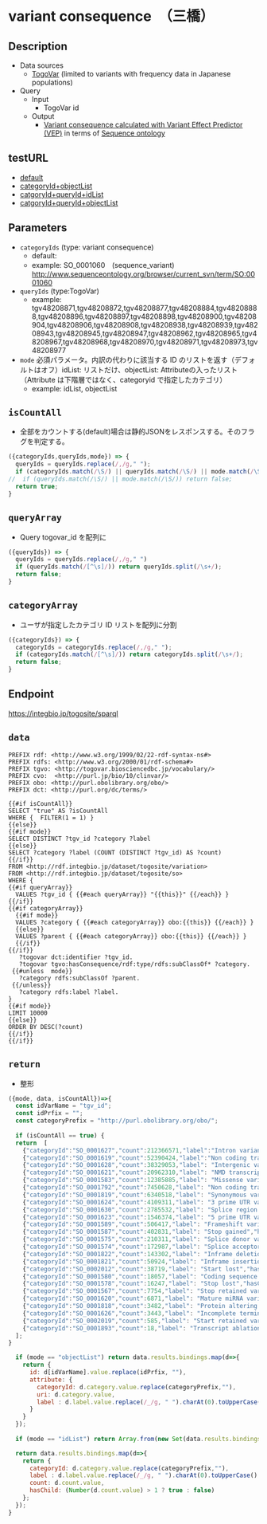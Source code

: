 # variant consequence　（三橋）

## Description

- Data sources
    -  [TogoVar](https://togovar.biosciencedbc.jp/?) (limited to variants with frequency data in Japanese populations)
- Query
    -  Input
        - TogoVar id
    - Output
        -  [Variant consequence calculated with Variant Effect Predictor (VEP)](https://asia.ensembl.org/info/genome/variation/prediction/predicted_data.html#consequences) in terms of [Sequence ontology](http://www.sequenceontology.org/)

## testURL
  - [default](https://integbio.jp/togosite/sparqlist/api/variant_consequence?categoryIds=SO_0001060&queryIds=&mode=)
  - [categoryId+objectList](https://integbio.jp/togosite/sparqlist/api/variant_consequence?categoryIds=SO_0001060&queryIds=&mode=objectList)
  - [catgoryId+queryId+idList](https://integbio.jp/togosite/sparqlist/api/variant_consequence?categoryIds=SO_0001060&queryIds=tgv48208871%2Ctgv48208872%2Ctgv48208877&mode=idList)
  - [catgoryId+queryId+objectList](https://integbio.jp/togosite/sparqlist/api/variant_consequence?categoryIds=SO_0001060&queryIds=tgv48208871%2Ctgv48208872%2Ctgv48208877&mode=objectList)

## Parameters

* `categoryIds` (type: variant consequence)
  * default: 
  * example: SO_0001060　(sequence_variant)  http://www.sequenceontology.org/browser/current_svn/term/SO:0001060
* `queryIds` (type:TogoVar)
  * example: tgv48208871,tgv48208872,tgv48208877,tgv48208884,tgv48208888,tgv48208896,tgv48208897,tgv48208898,tgv48208900,tgv48208904,tgv48208906,tgv48208908,tgv48208938,tgv48208939,tgv48208943,tgv48208945,tgv48208947,tgv48208962,tgv48208965,tgv48208967,tgv48208968,tgv48208970,tgv48208971,tgv48208973,tgv48208977
* `mode` 必須パラメータ。内訳の代わりに該当する ID のリストを返す（デフォルトはオフ）idList: リストだけ、objectList: Attributeの入ったリスト（Attribute は下階層ではなく、categoryid で指定したカテゴリ）
  * example: idList, objectList

## `isCountAll`
- 全部をカウントする(default)場合は静的JSONをレスポンスする。そのフラグを判定する。

```javascript
({categoryIds,queryIds,mode}) => {
  queryIds = queryIds.replace(/,/g," ");
  if (categoryIds.match(/\S/) || queryIds.match(/\S/) || mode.match(/\S/)) return false;
//  if (queryIds.match(/\S/) || mode.match(/\S/)) return false;
  return true;
}
```

## `queryArray`
- Query togovar_id を配列に
```javascript
({queryIds}) => {
  queryIds = queryIds.replace(/,/g," ")
  if (queryIds.match(/[^\s]/)) return queryIds.split(/\s+/);
  return false;
}
```

## `categoryArray`
- ユーザが指定したカテゴリ ID リストを配列に分割

```javascript
({categoryIds}) => {
  categoryIds = categoryIds.replace(/,/g," ");
  if (categoryIds.match(/[^\s]/)) return categoryIds.split(/\s+/);
  return false;
}
```

## Endpoint

https://integbio.jp/togosite/sparql

## `data`
```sparql
PREFIX rdf: <http://www.w3.org/1999/02/22-rdf-syntax-ns#>
PREFIX rdfs: <http://www.w3.org/2000/01/rdf-schema#>
PREFIX tgvo: <http://togovar.biosciencedbc.jp/vocabulary/>
PREFIX cvo:  <http://purl.jp/bio/10/clinvar/>
PREFIX obo: <http://purl.obolibrary.org/obo/>
PREFIX dct: <http://purl.org/dc/terms/>

{{#if isCountAll}}
SELECT "true" AS ?isCountAll
WHERE {  FILTER(1 = 1) }
{{else}}
{{#if mode}}
SELECT DISTINCT ?tgv_id ?category ?label
{{else}}
SELECT ?category ?label (COUNT (DISTINCT ?tgv_id) AS ?count) 
{{/if}}
FROM <http://rdf.integbio.jp/dataset/togosite/variation>
FROM <http://rdf.integbio.jp/dataset/togosite/so>
WHERE {  
{{#if queryArray}}
  VALUES ?tgv_id { {{#each queryArray}} "{{this}}" {{/each}} }
{{/if}}
{{#if categoryArray}}
  {{#if mode}}
  VALUES ?category { {{#each categoryArray}} obo:{{this}} {{/each}} }     
  {{else}}
  VALUES ?parent { {{#each categoryArray}} obo:{{this}} {{/each}} }
  {{/if}} 
{{/if}}
   ?togovar dct:identifier ?tgv_id.
   ?togovar tgvo:hasConsequence/rdf:type/rdfs:subClassOf* ?category.
 {{#unless  mode}}
   ?category rdfs:subClassOf ?parent.
 {{/unless}}
   ?category rdfs:label ?label.
}
{{#if mode}}
LIMIT 10000
{{else}}  
ORDER BY DESC(?count)
{{/if}}
{{/if}}
```

## `return`
- 整形
```javascript
({mode, data, isCountAll})=>{
  const idVarName = "tgv_id";
  const idPrfix = "";
  const categoryPrefix = "http://purl.obolibrary.org/obo/";
  
  if (isCountAll == true) {
  return  [
    {"categoryId":"SO_0001627","count":212366571,"label":"Intron variant","hasChild":false},
    {"categoryId":"SO_0001619","count":52390424,"label":"Non coding transcript variant","hasChild":false},
    {"categoryId":"SO_0001628","count":38329053,"label": "Intergenic variant","hasChild":false},
    {"categoryId":"SO_0001621","count":20962310,"label": "NMD transcript variant","hasChild":false},
    {"categoryId":"SO_0001583","count":12385885,"label": "Missense variant","hasChild":false},
    {"categoryId":"SO_0001792","count":7450628,"label": "Non coding transcript exon variant","hasChild":false},
    {"categoryId":"SO_0001819","count":6340518,"label": "Synonymous variant","hasChild":false},
    {"categoryId":"SO_0001624","count":4109311,"label": "3 prime UTR variant","hasChild":false},
    {"categoryId":"SO_0001630","count":2785532,"label": "Splice region variant","hasChild":false},
    {"categoryId":"SO_0001623","count":1546374,"label": "5 prime UTR variant","hasChild":false},
    {"categoryId":"SO_0001589","count":506417,"label": "Frameshift variant","hasChild":false},
    {"categoryId":"SO_0001587","count":402831,"label": "Stop gained","hasChild":false},
    {"categoryId":"SO_0001575","count":210311,"label": "Splice donor variant","hasChild":false},
    {"categoryId":"SO_0001574","count":172987,"label": "Splice acceptor variant","hasChild":false},
    {"categoryId":"SO_0001822","count":143302,"label": "Inframe deletion","hasChild":false},
    {"categoryId":"SO_0001821","count":50924,"label": "Inframe insertion","hasChild":false},
    {"categoryId":"SO_0002012","count":38719,"label": "Start lost","hasChild":false},
    {"categoryId":"SO_0001580","count":18057,"label": "Coding sequence variant","hasChild":false},
    {"categoryId":"SO_0001578","count":16247,"label": "Stop lost","hasChild":false},
    {"categoryId":"SO_0001567","count":7754,"label": "Stop retained variant","hasChild":false},
    {"categoryId":"SO_0001620","count":6871,"label": "Mature miRNA variant","hasChild":false},
    {"categoryId":"SO_0001818","count":3482,"label": "Protein altering variant","hasChild":false},
    {"categoryId":"SO_0001626","count":3443,"label": "Incomplete terminal codon variant","hasChild":false},
    {"categoryId":"SO_0002019","count":585,"label": "Start retained variant","hasChild":false},
    {"categoryId":"SO_0001893","count":18,"label": "Transcript ablation","hasChild":false}
  ];
}

  if (mode == "objectList") return data.results.bindings.map(d=>{
    return {
      id: d[idVarName].value.replace(idPrfix, ""), 
      attribute: {
        categoryId: d.category.value.replace(categoryPrefix,""),
        uri: d.category.value,
        label : d.label.value.replace(/_/g, " ").charAt(0).toUpperCase() + d.label.value.replace(/_/g, " ").slice(1)   // 先頭の１文字だけを大文字にする。
      }
    }
  });
  
  if (mode == "idList") return Array.from(new Set(data.results.bindings.map(d=>d[idVarName].value.replace(idPrfix, "")))); // unique

  return data.results.bindings.map(d=>{ 
    return {
      categoryId: d.category.value.replace(categoryPrefix,""),
      label : d.label.value.replace(/_/g, " ").charAt(0).toUpperCase() + d.label.value.replace(/_/g, " ").slice(1),   // 先頭の１文字だけを大文字にする。
      count: d.count.value,
      hasChild: (Number(d.count.value) > 1 ? true : false)
    };
  });	
}
```